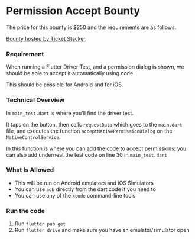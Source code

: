 # Permission Accept Bounty

The price for this bounty is $250 and the requirements are as follows. 

[Bounty hosted by Ticket Stacker](https://ticketstacker.substack.com/)

### Requirement

When running a Flutter Driver Test, and a permission dialog is shown, we should be able to accept it automatically using code. 

This should be possible for Android and for iOS.

### Technical Overview

In `main_test.dart` is where you'll find the driver test. 

It taps on the button, then calls `requestData` which goes to the `main.dart` file, and executes the function `acceptNativePermissionDialog` on the `NativeControlService`. 

In this function is where you can add the code to accept permissions, you can also add underneat the test code on line 30 in `main_test.dart`

### What Is Allowed

- This will be run on Android emulators and iOS Simulators
- You can use `adb` directly from the dart code if you need to
- You can use any of the `xcode` command-line tools

### Run the code

1. Run `flutter pub get`
2. Run `flutter drive` and make sure you have an emulator/simulator open